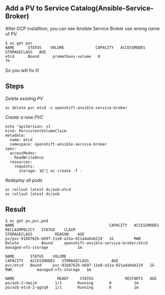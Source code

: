 Add a PV to Service Catalog(Ansible-Service-Broker)
-------------------------------------------------

After OCP installtion, you can see Ansible Service Broker use wrong name of PV.
```
$ oc get pvc
NAME      STATUS    VOLUME              CAPACITY   ACCESSMODES   STORAGECLASS   AGE
etcd      Bound      prometheus-volume   0                                       7h
```

So you will fix it!

## Steps
*Delete existing PV*
```
oc delete pvc etcd -n openshift-ansible-service-broker
```


*Create a new PVC*
```
echo "apiVersion: v1
kind: PersistentVolumeClaim
metadata:
  name: etcd
  namespace: openshift-ansible-service-broker
spec:
  accessModes:
  - ReadWriteOnce
  resources:
    requests:
      storage: 1G"| oc create -f -
```

*Redeploy all pods*
```
oc rollout latest dc/asb-etcd
oc rollout latest dc/asb
```


## Result 
```
$ oc get pv,pvc,pod
NAME                                          CAPACITY   ACCESSMODES   RECLAIMPOLICY   STATUS    CLAIM                                       STORAGECLASS          REASON    AGE
pv/pvc-91b8762b-b697-11e8-a31a-021a4a0ab219   1G         RWO           Delete          Bound     openshift-ansible-service-broker/etcd       managed-nfs-storage             1m

NAME       STATUS    VOLUME                                     CAPACITY   ACCESSMODES   STORAGECLASS          AGE
pvc/etcd   Bound     pvc-91b8762b-b697-11e8-a31a-021a4a0ab219   1G         RWO           managed-nfs-storage   1m

NAME                   READY     STATUS              RESTARTS   AGE
po/asb-2-nmzj4        1/1       Running       0          1m
po/asb-etcd-2-qgtq9   1/1       Running       0          1m
```
